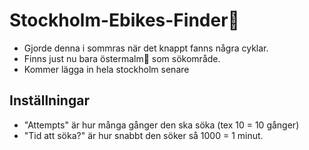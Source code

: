 # Stockholm-Ebikes-Finder🚴

- Gjorde denna i sommras när det knappt fanns några cyklar.
- Finns just nu bara östermalm🥂 som sökområde.
- Kommer lägga in hela stockholm senare

## Inställningar
- "Attempts" är hur många gånger den ska söka (tex 10 = 10 gånger)
- "Tid att söka?" är hur snabbt den söker så 1000 = 1 minut.


